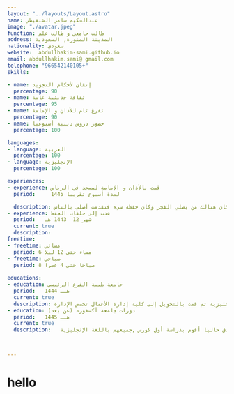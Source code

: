 ```yaml
---
layout: "../layouts/Layout.astro"
name: عبدالحكيم سامي الشنقيطي
image: "./avatar.jpeg"
function: طالب جامعي و طالب علم
address: المدينة المنورة, السعودية
nationality: سعودي
website:  abdullhakim-sami.github.io
email: abdullhakim.sami@ gmail.com
telephone: "966542140105+"
skills:

- name: إتقان لأحكام التجويد
  percentage: 90
- name: ثقافة حديثية عامة
  percentage: 95
- name: تفرغ تام للأذان و الإمامة
  percentage: 90
- name: حضور دروس دينية أسبوعيا
  percentage: 100

languages:
- language: العربية
  percentage: 100
- language: الإنجليزية
  percentage: 100

experiences:
- experience: قمت بالأذان و الإمامة لمسجد في الرياض 
  period:     لمدة أسبوع تقريبا 1445

  description: كنت في مسجد في الرياض و كان الإمام و المؤذن لا يحضرون لصلاة الفجر و المؤذن لا يحضر إلا صلاة المغرب و العشاء فكنت أأذن صلاة و شخص آخر يؤذن التي بعدها ...وكان هنالك من يصلي الفجر وكان حفظه سيء فتقدمت أصلي بالناس 
- experience: عدت إلى حلقات الحفظ 
  period:   شهر 12  1443 هـ 
  current: true
  description: 
freetime:
- freetime: مسائي
  period: 6 مساء حتى 12 ليلا
- freetime: صباحي
  period: 8 صباحا حتى 4 عصرا
  
educations:
- education: جامعة طيبة الفرع الرئيسي
  period:   1444 هــ 
  current: true
  description: درست سنة في كلية الآداب قسم اللغة الإنجليزية ثم قمت بالتحويل إلى كلية إدارة الأعمال تخصص الإدارة
- education: دورات جامعة أكسفورد (عن بعد)
  period:   1445 هــ 
  current: true
  description:   لديهم ثلاث كورسات لإدارة الفنادق حاليا أقوم بدراسة أول كورس ,جميعهم باللغة الإنجليزية .



---
```


# hello
